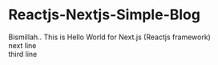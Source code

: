 # Reactjs-Nextjs-Simple-Blog
Bismillah.. 
This is Hello World for Next.js (Reactjs framework) <br />
next line <br />
third line <br />

